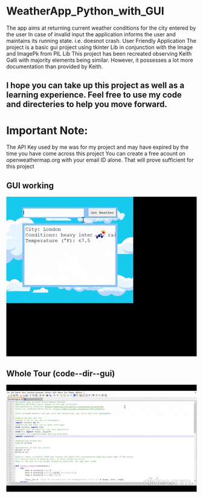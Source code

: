 # WeatherApp_Python_with_GUI

 The app aims at returning current weather conditions for the city entered by the user
 In case of invalid input the application informs the user and maintains its running state. i.e. doesnot crash. User Friendly Application
 The project is a basic gui project using tkinter Lib in conjunction with the Image and ImagePk from PIL Lib
 This project has been recreated observing Keith Galli with majority elements being similar. However, it possesses a lot more documentation than provided by Keith.

## I hope you can take up this project as well as a learning experience. Feel free to use my code and directeries to help you move forward.

# Important Note:
The API Key used by me was for my project and may have expired by the time you have come across this project
You can create a free acount on openweathermap.org with your email ID alone. That will prove sufficient for this project

## GUI working
![](https://github.com/ninja3011/WeatherApp_Python_with_GUI/blob/master/tk%202020-08-15%2023-27-09.gif)

## Whole Tour (code--dir--gui)
![](https://github.com/ninja3011/WeatherApp_Python_with_GUI/blob/master/WeatherApp_Ninad%20(1).gif)
